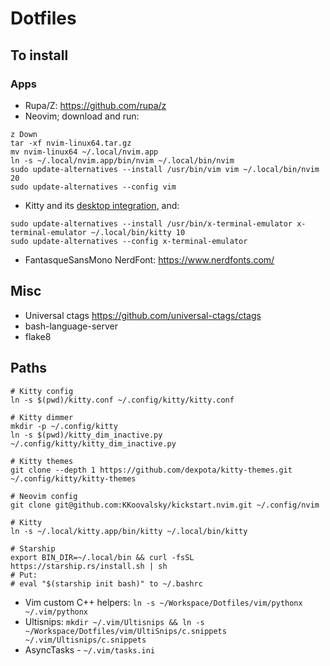 # Dotfiles

## To install

### Apps

* Rupa/Z: https://github.com/rupa/z
* Neovim; download and run:
```
z Down
tar -xf nvim-linux64.tar.gz
mv nvim-linux64 ~/.local/nvim.app
ln -s ~/.local/nvim.app/bin/nvim ~/.local/bin/nvim
sudo update-alternatives --install /usr/bin/vim vim ~/.local/bin/nvim 20
sudo update-alternatives --config vim
```
* Kitty and its [desktop integration](https://sw.kovidgoyal.net/kitty/binary/#desktop-integration-on-linux), and:
```
sudo update-alternatives --install /usr/bin/x-terminal-emulator x-terminal-emulator ~/.local/bin/kitty 10
sudo update-alternatives --config x-terminal-emulator
```
* FantasqueSansMono NerdFont: https://www.nerdfonts.com/

## Misc

* Universal ctags https://github.com/universal-ctags/ctags
* bash-language-server
* flake8

## Paths

```
# Kitty config
ln -s $(pwd)/kitty.conf ~/.config/kitty/kitty.conf

# Kitty dimmer
mkdir -p ~/.config/kitty
ln -s $(pwd)/kitty_dim_inactive.py ~/.config/kitty/kitty_dim_inactive.py

# Kitty themes
git clone --depth 1 https://github.com/dexpota/kitty-themes.git ~/.config/kitty/kitty-themes

# Neovim config
git clone git@github.com:KKoovalsky/kickstart.nvim.git ~/.config/nvim

# Kitty
ln -s ~/.local/kitty.app/bin/kitty ~/.local/bin/kitty

# Starship
export BIN_DIR=~/.local/bin && curl -fsSL https://starship.rs/install.sh | sh
# Put:
# eval "$(starship init bash)" to ~/.bashrc
```

* Vim custom C++ helpers: `ln -s ~/Workspace/Dotfiles/vim/pythonx ~/.vim/pythonx`
* Ultisnips: `mkdir ~/.vim/Ultisnips && ln -s ~/Workspace/Dotfiles/vim/UltiSnips/c.snippets ~/.vim/Ultisnips/c.snippets`
* AsyncTasks - `~/.vim/tasks.ini`
